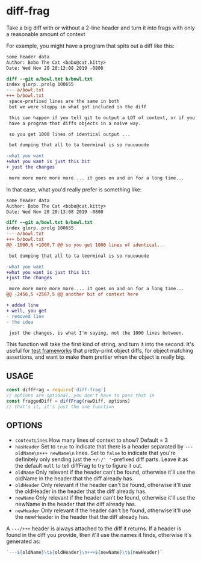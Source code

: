 # diff-frag

Take a big diff with or without a 2-line header and turn it into frags with
only a reasonable amount of context

For example, you might have a program that spits out a diff like this:

```diff
some header data
Author: Bobo The Cat <bobo@cat.kitty>
Date: Wed Nov 20 20:13:08 2019 -0800

diff --git a/bowl.txt b/bowl.txt
index glorp..prolg 100655
--- a/bowl.txt
+++ b/bowl.txt
 space-prefixed lines are the same in both
 but we were sloppy in what got included in the diff

 this can happen if you tell git to output a LOT of context, or if you
 have a program that diffs objects in a naive way.

 so you get 1000 lines of identical output ...

 but dumping that all to ta teerminal is so ruuuuuude

-what you want
+what you want is just this bit
+ just the changes

 more more more more more.... it goes on and on for a long time...
```

In that case, what you'd really prefer is something like:

```diff
some header data
Author: Bobo The Cat <bobo@cat.kitty>
Date: Wed Nov 20 20:13:08 2019 -0800

diff --git a/bowl.txt b/bowl.txt
index glorp..prolg 100655
--- a/bowl.txt
+++ b/bowl.txt
@@ -1000,6 +1000,7 @@ so you get 1000 lines of identical...

 but dumping that all to ta teerminal is so ruuuuuude

-what you want
+what you want is just this bit
+just the changes

 more more more more more.... it goes on and on for a long time...
@@ -2456,5 +2567,5 @@ another bit of context here

+ added line
+ well, you get
- removed line
- the idea

 just the changes, is what I'm saying, not the 1000 lines between.
```

This function will take the first kind of string, and turn it into the
second.  It's useful for [test frameworks](https://node-tap.org) that
pretty-print object diffs, for object matching assertions, and want to make
them prettier when the object is really big.

## USAGE

```js
const diffFrag = require('diff-frag')
// options are optional, you don't have to pass that in
const fraggedDiff = diffFrag(rawDiff, options)
// that's it, it's just the one function
```

## OPTIONS

* `contextLines` How many lines of context to show?  Default = 3
* `hasHeader` Set to `true` to indicate that there is a header separated by
  `--- oldName\n+++ newName\n` lines.  Set to `false` to indicate that
  you're definitely only sending just the `+/-/' '`-prefixed diff parts.
  Leave it as the default `null` to tell diffFrag to try to figure it out.
* `oldName` Only relevant if the header can't be found, otherwise it'll use
  the oldName in the header that the diff already has.
* `oldHeader` Only relevant if the header can't be found, otherwise it'll
  use the oldHeader in the header that the diff already has.
* `newName` Only relevant if the header can't be found, otherwise it'll use
  the newName in the header that the diff already has.
* `newHeader` Only relevant if the header can't be found, otherwise it'll
  use the newHeader in the header that the diff already has.

A `---/+++` header is always attached to the diff it returns.  If a header
is found in the diff you provide, then it'll use the names it finds,
otherwise it's generated as:

```js
`---${oldName}\t${oldHeader}\n+++${newName}\t${newHeader}`
```

